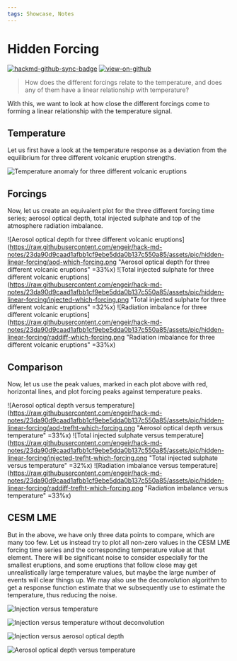 ```yaml
---
tags: Showcase, Notes
---
```


# Hidden Forcing

[![hackmd-github-sync-badge](https://hackmd.io/j4L-EIhRQqGdl5KmiIZ-_w/badge)](https://hackmd.io/@engeir/SJPvH8Ecj)
[![view-on-github](https://img.shields.io/badge/View%20on-GitHub-yellowgreen)](https://github.com/engeir/hack-md-notes/blob/main/hidden-linear-forcing.md)

> How does the different forcings relate to the temperature, and does any of them have a
> linear relationship with temperature?

With this, we want to look at how close the different forcings come to forming a linear
relationship with the temperature signal.

## Temperature

Let us first have a look at the temperature response as a deviation from the equilibrium
for three different volcanic eruption strengths.

![Temperature anomaly for three different volcanic
eruptions](https://raw.githubusercontent.com/engeir/hack-md-notes/8f00ad6973ddabc008c2f26d45b8473bc8790f2b/assets/pic/hidden-linear-forcing/trefht-which-forcing.png
"Temperature anomaly for three different volcanic eruptions")

## Forcings

Now, let us create an equivalent plot for the three different forcing time series;
aerosol optical depth, total injected sulphate and top of the atmosphere radiation
imbalance.

![Aerosol optical depth for three different volcanic
eruptions](<https://raw.githubusercontent.com/engeir/hack-md-notes/23da90d9caad1afbb1cf9ebe5dda0b137c550a85/assets/pic/hidden-linear-forcing/aod-which-forcing.png>
"Aerosol optical depth for three different volcanic eruptions" =33%x) ![Total injected
sulphate for three different volcanic
eruptions](<https://raw.githubusercontent.com/engeir/hack-md-notes/23da90d9caad1afbb1cf9ebe5dda0b137c550a85/assets/pic/hidden-linear-forcing/injected-which-forcing.png>
"Total injected sulphate for three different volcanic eruptions" =32%x) ![Radiation
imbalance for three different volcanic
eruptions](<https://raw.githubusercontent.com/engeir/hack-md-notes/23da90d9caad1afbb1cf9ebe5dda0b137c550a85/assets/pic/hidden-linear-forcing/raddiff-which-forcing.png>
"Radiation imbalance for three different volcanic eruptions" =33%x)

## Comparison

Now, let us use the peak values, marked in each plot above with red, horizontal lines,
and plot forcing peaks against temperature peaks.

![Aerosol optical depth versus
temperature](<https://raw.githubusercontent.com/engeir/hack-md-notes/23da90d9caad1afbb1cf9ebe5dda0b137c550a85/assets/pic/hidden-linear-forcing/aod-trefht-which-forcing.png>
"Aerosol optical depth versus temperature" =33%x) ![Total injected sulphate versus
temperature](<https://raw.githubusercontent.com/engeir/hack-md-notes/23da90d9caad1afbb1cf9ebe5dda0b137c550a85/assets/pic/hidden-linear-forcing/injected-trefht-which-forcing.png>
"Total injected sulphate versus temperature" =32%x) ![Radiation imbalance versus
temperature](<https://raw.githubusercontent.com/engeir/hack-md-notes/23da90d9caad1afbb1cf9ebe5dda0b137c550a85/assets/pic/hidden-linear-forcing/raddiff-trefht-which-forcing.png>
"Radiation imbalance versus temperature" =33%x)

## CESM LME

But in the above, we have only three data points to compare, which are many too few. Let
us instead try to plot all non-zero values in the CESM LME forcing time series and the
corresponding temperature value at that element. There will be significant noise to
consider especially for the smallest eruptions, and some eruptions that follow close may
get unrealistically large temperature values, but maybe the large number of events will
clear things up. We may also use the deconvolution algorithm to get a response function
estimate that we subsequently use to estimate the temperature, thus reducing the noise.

![Injection versus
temperature](https://raw.githubusercontent.com/engeir/hack-md-notes/a3ae5d0/assets/pic/hidden-linear-forcing/injection_vs_temperature.png
"Injection versus temperature")

![Injection versus temperature without
deconvolution](https://raw.githubusercontent.com/engeir/hack-md-notes/b66540b/assets/pic/hidden-linear-forcing/injection_vs_temperature_orig.png
"Injection versus temperature without deconvolution")

![Injection versus aerosol optical
depth](https://raw.githubusercontent.com/engeir/hack-md-notes/a3ae5d0/assets/pic/hidden-linear-forcing/injection_vs_aod.png
"Injection versus aerosol optical depth")

![Aerosol optical depth versus
temperature](https://raw.githubusercontent.com/engeir/hack-md-notes/a3ae5d0/assets/pic/hidden-linear-forcing/aod_vs_temperature.png
"Aerosol optical depth versus temperature")
